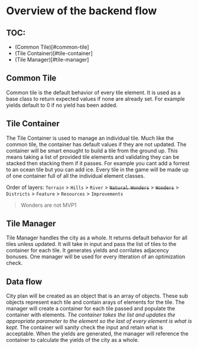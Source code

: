 # Overview of the backend flow

## TOC:
- (Common Tile)[#common-tile]
- (Tile Container)[#tile-container]
- (Tile Manager)[#tile-manager]

## Common Tile

Common tile is the default behavior of every tile element. 
It is used as a base class to return expected values if none are already set. 
For example yields default to 0 if no yield has been added. 

## Tile Container

The Tile Container is used to manage an individual tile. 
Much like the common tile, the container has default values if they are not updated. 
The container will be smart enought to build a tile from the ground up. 
This means taking a list of provided tile elements and validating they can be stacked then stacking them if it passes. 
For example you cant add a forrest to an ocean tile but you can add ice. 
Every tile in the game will be made up of one container full of all the individual element classes. 

Order of layers:
`Terrain` > `Hills` > `River` > ~~`Natural Wonders`~~ > ~~`Wonders`~~ > `Districts` > `Feature` >  `Resources` > `Improvements`

> Wonders are not MVP1

## Tile Manager

Tile Manager handles the city as a whole. 
It returns default behavior for all tiles unless updated. 
It will take in input and pass the list of tiles to the container for each tile. 
It generates yields and corrilates adjacency bonuses. 
One manager will be used for every itteration of an optimization check. 

## Data flow

City plan will be created as an object that is an array of objects. 
These sub objects represent each tile and contain arays of elements for the tile. 
The manager will create a container for each tile passed and populate the container with elements. 
_The container takes the list and updates the appropriate parameter to the element so the last of every element is what is kept_. 
The container will sanity check the input and retain what is acceptable. 
When the yields are generated, the manager will reference the container to calculate the yields of the city as a whole. 
